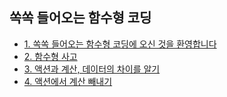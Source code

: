 ## 쏙쏙 들어오는 함수형 코딩

- [1. 쏙쏙 들어오는 함수형 코딩에 오신 것을 환영합니다](./01.%20쏙쏙%20들어오는%20함수형%20코딩에%20오신%20것을%20환영합니다/)
- [2. 함수형 사고](./02.%20현실에서의%20함수형%20사고/)
- [3. 액션과 계산, 데이터의 차이를 알기](./03.%20액션과%20계산,%20데이터의%20차이를%20알기/)
- [4. 액션에서 계산 빼내기](./04.%20액션에서%20계산%20빼내기/)
